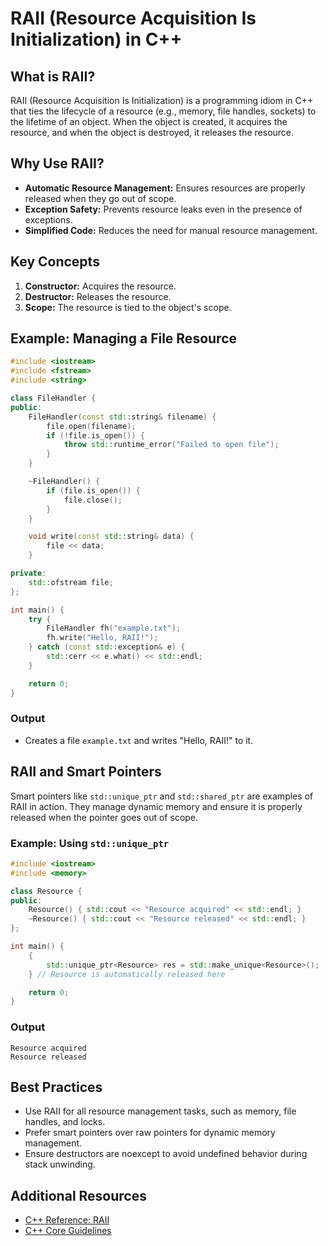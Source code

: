 # RAII (Resource Acquisition Is Initialization) in C++

## What is RAII?

RAII (Resource Acquisition Is Initialization) is a programming idiom in C++ that ties the lifecycle of a resource (e.g., memory, file handles, sockets) to the lifetime of an object. When the object is created, it acquires the resource, and when the object is destroyed, it releases the resource.

## Why Use RAII?

- **Automatic Resource Management:** Ensures resources are properly released when they go out of scope.
- **Exception Safety:** Prevents resource leaks even in the presence of exceptions.
- **Simplified Code:** Reduces the need for manual resource management.

## Key Concepts

1. **Constructor:** Acquires the resource.
2. **Destructor:** Releases the resource.
3. **Scope:** The resource is tied to the object's scope.

## Example: Managing a File Resource

```cpp
#include <iostream>
#include <fstream>
#include <string>

class FileHandler {
public:
    FileHandler(const std::string& filename) {
        file.open(filename);
        if (!file.is_open()) {
            throw std::runtime_error("Failed to open file");
        }
    }

    ~FileHandler() {
        if (file.is_open()) {
            file.close();
        }
    }

    void write(const std::string& data) {
        file << data;
    }

private:
    std::ofstream file;
};

int main() {
    try {
        FileHandler fh("example.txt");
        fh.write("Hello, RAII!");
    } catch (const std::exception& e) {
        std::cerr << e.what() << std::endl;
    }

    return 0;
}
```

### Output
- Creates a file `example.txt` and writes "Hello, RAII!" to it.

## RAII and Smart Pointers

Smart pointers like `std::unique_ptr` and `std::shared_ptr` are examples of RAII in action. They manage dynamic memory and ensure it is properly released when the pointer goes out of scope.

### Example: Using `std::unique_ptr`

```cpp
#include <iostream>
#include <memory>

class Resource {
public:
    Resource() { std::cout << "Resource acquired" << std::endl; }
    ~Resource() { std::cout << "Resource released" << std::endl; }
};

int main() {
    {
        std::unique_ptr<Resource> res = std::make_unique<Resource>();
    } // Resource is automatically released here

    return 0;
}
```

### Output
```
Resource acquired
Resource released
```

## Best Practices

- Use RAII for all resource management tasks, such as memory, file handles, and locks.
- Prefer smart pointers over raw pointers for dynamic memory management.
- Ensure destructors are noexcept to avoid undefined behavior during stack unwinding.

## Additional Resources

- [C++ Reference: RAII](https://en.cppreference.com/w/cpp/language/raii)
- [C++ Core Guidelines](https://isocpp.github.io/CppCoreGuidelines/CppCoreGuidelines)
